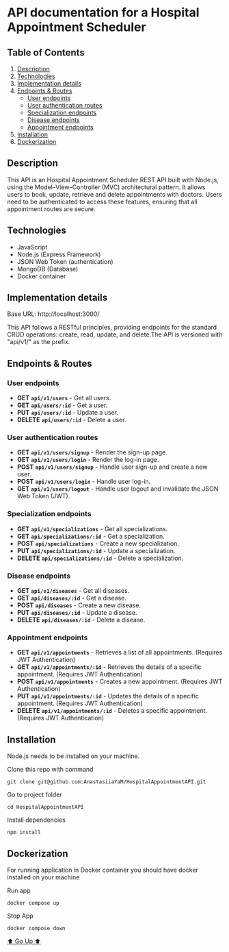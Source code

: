 # API documentation for a Hospital Appointment Scheduler

## Table of Contents

1. [Description](#description)
2. [Technologies](#technologies)
3. [Implementation details](#implementation-details)
4. [Endpoints & Routes](#endpoints--routes)
   - [User endpoints](#user-endpoints)
   - [User authentication routes](#user-authentication-routes)
   - [Specialization endpoints](#specialization-endpoints)
   - [Disease endpoints](#disease-endpoints)
   - [Appointment endpoints](#appointment-endpoints)
5. [Installation](#installation)
6. [Dockerization](#dockerization)

## Description

This API is an Hospital Appointment Scheduler REST API built with Node.js, using the Model–View–Controller (MVC) architectural pattern. It allows users to book, update, retrieve and delete appointments with doctors. Users need to be authenticated to access these features, ensuring that all appointment routes are secure.

## Technologies

- JavaScript
- Node.js (Express Framework)
- JSON Web Token (authentication)
- MongoDB (Database)
- Docker container

## Implementation details

Base URL: http://localhost:3000/

This API follows a RESTful principles, providing endpoints for the standard CRUD operations: create, read, update, and delete.The API is versioned with "api/v1/" as the prefix.

## Endpoints & Routes

### User endpoints

- **GET** __`api/v1/users`__ - Get all users.
- **GET** __`api/users/:id`__ - Get a user.
- **PUT** __`api/users/:id`__ - Update a user.
- **DELETE** __`api/users/:id`__ - Delete a user.


### User authentication routes

- **GET** __`api/v1/users/signup`__ - Render the sign-up page.
- **GET** __`api/v1/users/login`__ - Render the log-in page.
- **POST** __`api/v1/users/signup`__ - Handle user sign-up and create a new user.
- **POST** __`api/v1/users/login`__ - Handle user log-in.
- **GET** __`api/v1/users/logout`__ - Handle user logout and invalidate the JSON Web Token (JWT).

### Specialization endpoints

- **GET** __`api/v1/specializations`__ - Get all specializations.
- **GET** __`api/specializations/:id`__ - Get a specialization.
- **POST** __`api/specializations`__ - Create a new specialization.
- **PUT** __`api/specializations/:id`__ - Update a specialization.
- **DELETE** __`api/specializations/:id`__ - Delete a specialization.

### Disease endpoints

- **GET** __`api/v1/diseases`__ - Get all diseases.
- **GET** __`api/diseases/:id`__ - Get a disease.
- **POST** __`api/diseases`__ - Create a new disease.
- **PUT** __`api/diseases/:id`__ - Update a disease.
- **DELETE** __`api/diseases/:id`__ - Delete a disease.

### Appointment endpoints

- **GET** __`api/v1/appointments`__ - Retrieves a list of all appointments. (Requires JWT Authentication)
- **GET** __`api/v1/appointments/:id`__ - Retrieves the details of a specific appointment. (Requires JWT Authentication)
- **POST** __`api/v1/appointments`__ - Creates a new appointment. (Requires JWT Authentication)
- **PUT** __`api/v1/appointments/:id`__ - Updates the details of a specific appointment. (Requires JWT Authentication)
- **DELETE** __`api/v1/appointments/:id`__ - Deletes a specific appointment. (Requires JWT Authentication)


## Installation

Node.js needs to be installed on your machine.

Clone this repo with command

```
git clone git@github.com:AnastasiiaYaM/HospitalAppointmentAPI.git
```

Go to project folder

```
cd HospitalAppointmentAPI
```

Install dependencies

```
npm install
```

## Dockerization

For running application in Docker container you should have docker installed on your machine

Run app

```
docker compose up
```

Stop App

```
docker compose down
```

[⬆ Go Up ⬆](#go-up)
